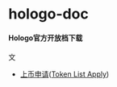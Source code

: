 # hologo-doc

#### Hologo官方开放档下载

文
- [上币申请](https://github.com/hologoDev/hologo-doc/tree/master/token_list_application/doc-cn)([Token List Apply](https://github.com/hologoDev/hologo-doc/tree/master/token_list_application/doc-en))




